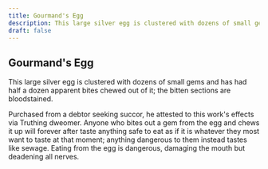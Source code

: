 ```yaml
---
title: Gourmand's Egg
description: This large silver egg is clustered with dozens of small gems and has had half a dozen apparent bites chewed out of it; the bitten sections are bloodstained....
draft: false
---
```


## Gourmand's Egg

This large silver egg is clustered with dozens of small gems and has had half a dozen apparent bites chewed out of it; the bitten sections are bloodstained.

Purchased from a debtor seeking succor, he attested to this work's effects via Truthing dweomer. Anyone who bites out a gem from the egg and chews it up will forever after taste anything safe to eat as if it is whatever they most want to taste at that moment; anything dangerous to them instead tastes like sewage. Eating from the egg is dangerous, damaging the mouth but deadening all nerves.
